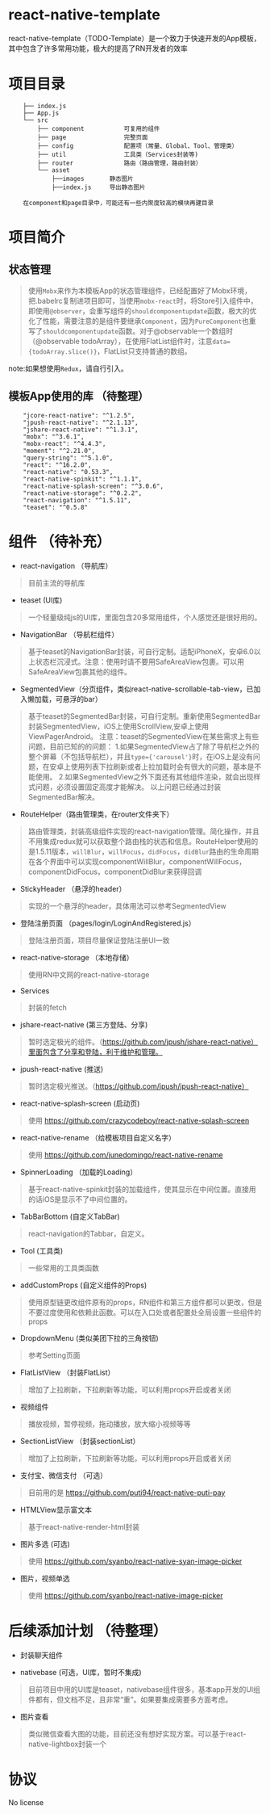 # react-native-template

react-native-template（TODO-Template）是一个致力于快速开发的App模板，其中包含了许多常用功能，极大的提高了RN开发者的效率


# 项目目录

        ├── index.js  
        ├── App.js
        └── src
            ├── component  			可复用的组件
            ├── page       			完整页面
            ├── config 			    配置项（常量、Global、Tool、管理类）
            ├── util				工具类（Services封装等)
            ├── router				路由（路由管理，路由封装）
            └── asset	
                ├──images       静态图片
                ├──index.js		导出静态图片

        在component和page目录中，可能还有一些内聚度较高的模块再建目录    


# 项目简介

## 状态管理

>使用`Mobx`来作为本模板App的状态管理组件，已经配置好了Mobx环境，把.babelrc复制进项目即可，当使用`mobx-react`时，将Store引入组件中，即使用`@observer`，会重写组件的`shouldcomponentupdate`函数，极大的优化了性能，需要注意的是组件要继承`Component`，因为`PureComponent`也重写了`shouldcomponentupdate`函数。对于@observable一个数组时（@observable todoArray），在使用FlatList组件时，注意`data={todoArray.slice()}`，FlatList只支持普通的数组。

note:如果想使用`Redux`，请自行引入。

## 模板App使用的库 （待整理）

        "jcore-react-native": "^1.2.5",
        "jpush-react-native": "^2.1.13",
        "jshare-react-native": "^1.3.1",
        "mobx": "^3.6.1",
        "mobx-react": "^4.4.3",
        "moment": "^2.21.0",
        "query-string": "^5.1.0",
        "react": "^16.2.0",
        "react-native": "0.53.3",
        "react-native-spinkit": "^1.1.1",
        "react-native-splash-screen": "^3.0.6",
        "react-native-storage": "^0.2.2",
        "react-navigation": "^1.5.11",
        "teaset": "^0.5.8"
     

# 组件 （待补充）

- react-navigation （导航库）

>目前主流的导航库

- teaset (UI库)

>一个轻量级纯js的UI库，里面包含20多常用组件，个人感觉还是很好用的。

- NavigationBar （导航栏组件）

>基于teaset的NavigationBar封装，可自行定制。适配iPhoneX，安卓6.0以上状态栏沉浸式。注意：使用时请不要用SafeAreaView包裹。可以用SafeAreaView包裹其他的组件。

- SegmentedView（分页组件，类似react-native-scrollable-tab-view，已加入懒加载，可悬浮的bar）

>基于teaset的SegmentedBar封装，可自行定制。重新使用SegmentedBar封装SegmentedView，iOS上使用ScrollView,安卓上使用ViewPagerAndroid。
注意：teaset的SegmentedView在某些需求上有些问题，目前已知的的问题：
1.如果SegmentedView占了除了导航栏之外的整个屏幕（不包括导航栏），并且`type={'carousel'}`时，在iOS上是没有问题，在安卓上使用列表下拉刷新或者上拉加载时会有很大的问题，基本是不能使用。
2.如果SegmentedView之外下面还有其他组件渲染，就会出现样式问题，必须设置固定高度才能解决。
以上问题已经通过封装SegmentedBar解决。

- RouteHelper（路由管理类，在router文件夹下）

>路由管理类，封装高级组件实现的react-navigation管理。简化操作，并且不用集成redux就可以获取整个路由栈的状态和信息。RouteHelper使用的是1.5.11版本，`willBlur`，`willFocus`，`didFocus`，`didBlur`路由的生命周期在各个界面中可以实现componentWillBlur，componentWillFocus，componentDidFocus，componentDidBlur来获得回调

- StickyHeader （悬浮的header）

>实现的一个悬浮的header，具体用法可以参考SegmentedView

- 登陆注册页面 （pages/login/LoginAndRegistered.js）

>登陆注册页面，项目尽量保证登陆注册UI一致

- react-native-storage （本地存储）

>使用RN中文网的react-native-storage

- Services

>封装的fetch

- jshare-react-native (第三方登陆、分享)

>暂时选定极光的组件。（https://github.com/jpush/jshare-react-native）里面包含了分享和登陆，利于维护和管理。

- jpush-react-native (推送)

>暂时选定极光推送。（https://github.com/jpush/jpush-react-native）

- react-native-splash-screen (启动页)

>使用 https://github.com/crazycodeboy/react-native-splash-screen

- react-native-rename （给模板项目自定义名字）

>使用 https://github.com/junedomingo/react-native-rename

- SpinnerLoading （加载的Loading）

>基于react-native-spinkit封装的加载组件，使其显示在中间位置。直接用的话iOS是显示不了中间位置的。

- TabBarBottom (自定义TabBar)
>react-navigation的Tabbar，自定义。

- Tool (工具类)

>一些常用的工具类函数

- addCustomProps (自定义组件的Props)

>使用原型链更改组件原有的props，RN组件和第三方组件都可以更改，但是不要过度使用和依赖此函数。可以在入口处或者配置处全局设置一些组件的props

- DropdownMenu (类似美团下拉的三角按钮)

>参考Setting页面

- FlatListView （封装FlatList）

>增加了上拉刷新，下拉刷新等功能，可以利用props开启或者关闭

- 视频组件

>播放视频，暂停视频，拖动播放，放大缩小视频等等

- SectionListView （封装sectionList）

>增加了上拉刷新，下拉刷新等功能，可以利用props开启或者关闭

- 支付宝、微信支付 （可选）

>目前用的是  https://github.com/puti94/react-native-puti-pay

- HTMLView显示富文本

>基于react-native-render-html封装

- 图片多选 (可选)

>使用 https://github.com/syanbo/react-native-syan-image-picker

- 图片，视频单选

>使用 https://github.com/syanbo/react-native-image-picker

# 后续添加计划 （待整理）


- 封装聊天组件

>

- nativebase (可选，UI库，暂时不集成)

>目前项目中用的UI库是teaset，nativebase组件很多，基本app开发的UI组件都有，但文档不足，且非常“重”。如果要集成需要多方面考虑。



- 图片查看

>类似微信查看大图的功能，目前还没有想好实现方案。可以基于react-native-lightbox封装一个



# 协议

No license




